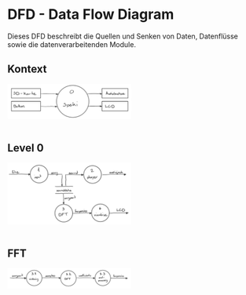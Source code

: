 # DFD - Data Flow Diagram

Dieses DFD beschreibt die Quellen und Senken von Daten, Datenflüsse sowie die datenverarbeitenden Module.

## Kontext
[<img src="dfd-kontext.png" width="50%"/>](dfd-kontext.png)
<p style="font-size:0px">@image latex doc/DFD/dfd-kontext.png Kontext</p>

## Level 0
[<img src="dfd-level-0.png" width="50%"/>](dfd-level-0.png)
<p style="font-size:0px">@image latex doc/DFD/dfd-level-0.png Level 0</p>

## FFT
[<img src="dfd-dft-3.png" width="50%"/>](dfd-dft-3.png)
<p style="font-size:0px">@image latex doc/DFD/dfd-dft-3.png FFT-3</p>
